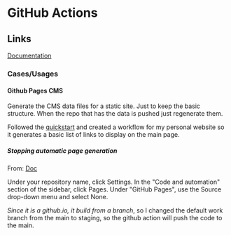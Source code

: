 # GitHub Actions 

## Links

[Documentation](https://docs.github.com/en/actions)

### Cases/Usages

#### Github Pages CMS

Generate the CMS data files for a static site. Just to keep the basic structure. When the repo that has the data is pushed just regenerate them.

Followed the [quickstart](https://docs.github.com/en/actions/quickstart) and created a workflow for my personal website so it generates a basic list of links to display on the main page.

##### Stopping automatic page generation

From: [Doc](https://docs.github.com/en/pages/getting-started-with-github-pages/unpublishing-a-github-pages-site)

Under your repository name, click Settings. In the "Code and automation" section of the sidebar, click Pages. Under "GitHub Pages", use the Source drop-down menu and select None.

*Since it is a github.io, it build from a branch*, so I changed the default work branch from the main to staging, so the github action will push the code to the main. 
